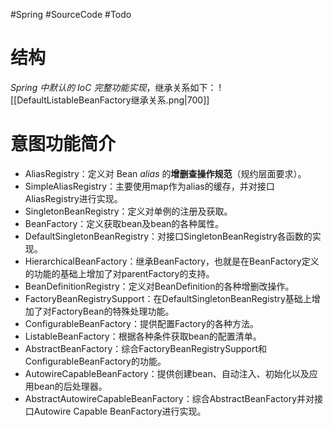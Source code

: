 #Spring #SourceCode #Todo 

# 结构
*Spring 中默认的 IoC 完整功能实现*，继承关系如下：
![[DefaultListableBeanFactory继承关系.png|700]]


# 意图功能简介
-   AliasRegistry：定义对 Bean *alias* 的**增删查操作规范**（规约层面要求）。
-   SimpleAliasRegistry：主要使用map作为alias的缓存，并对接口AliasRegistry进行实现。
-   SingletonBeanRegistry：定义对单例的注册及获取。
-   BeanFactory：定义获取bean及bean的各种属性。
-   DefaultSingletonBeanRegistry：对接口SingletonBeanRegistry各函数的实现。
-   HierarchicalBeanFactory：继承BeanFactory，也就是在BeanFactory定义的功能的基础上增加了对parentFactory的支持。
-   BeanDefinitionRegistry：定义对BeanDefinition的各种增删改操作。
-   FactoryBeanRegistrySupport：在DefaultSingletonBeanRegistry基础上增加了对FactoryBean的特殊处理功能。
-   ConfigurableBeanFactory：提供配置Factory的各种方法。
-   ListableBeanFactory：根据各种条件获取bean的配置清单。
-   AbstractBeanFactory：综合FactoryBeanRegistrySupport和ConfigurableBeanFactory的功能。
-   AutowireCapableBeanFactory：提供创建bean、自动注入、初始化以及应用bean的后处理器。
-   AbstractAutowireCapableBeanFactory：综合AbstractBeanFactory并对接口Autowire Capable BeanFactory进行实现。